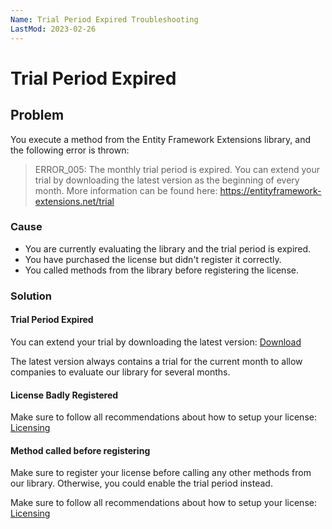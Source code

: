 ```yaml
---
Name: Trial Period Expired Troubleshooting
LastMod: 2023-02-26
---
```


# Trial Period Expired

## Problem

You execute a method from the Entity Framework Extensions library, and the following error is thrown:

> ERROR_005: The monthly trial period is expired. You can extend your trial by downloading the latest version as the beginning of every month. More information can be found here: https://entityframework-extensions.net/trial

### Cause

- You are currently evaluating the library and the trial period is expired.
- You have purchased the license but didn't register it correctly.
- You called methods from the library before registering the license.

### Solution

#### Trial Period Expired

You can extend your trial by downloading the latest version: [Download](/download)

The latest version always contains a trial for the current month to allow companies to evaluate our library for several months.

#### License Badly Registered

Make sure to follow all recommendations about how to setup your license: [Licensing](/licensing)

#### Method called before registering

Make sure to register your license before calling any other methods from our library. Otherwise, you could enable the trial period instead.

Make sure to follow all recommendations about how to setup your license: [Licensing](/licensing)

